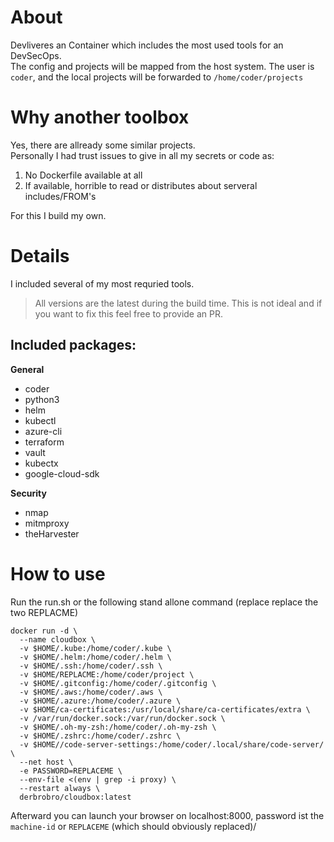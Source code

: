 # About

Devliveres an Container which includes the most used tools for an DevSecOps.  
The config and projects will be mapped from the host system. The user is ```coder```, and the local projects will be forwarded to ```/home/coder/projects```

# Why another toolbox
Yes, there are allready some similar projects.  
Personally I had trust issues to give in all my secrets or code as:
1) No Dockerfile available at all
2) If available, horrible to read or distributes about serveral includes/FROM's

For this I build my own.

# Details
I included several of my most requried tools.   
> All versions are the latest during the build time. This is not ideal and if you want to fix this feel free to provide an PR.
## Included packages:
**General**
- coder
- python3
- helm
- kubectl
- azure-cli
- terraform
- vault
- kubectx
- google-cloud-sdk

**Security**
- nmap
- mitmproxy
- theHarvester

# How to use
Run the run.sh or the following stand allone command (replace replace the two REPLACME)
```
docker run -d \
  --name cloudbox \
  -v $HOME/.kube:/home/coder/.kube \
  -v $HOME/.helm:/home/coder/.helm \
  -v $HOME/.ssh:/home/coder/.ssh \
  -v $HOME/REPLACME:/home/coder/project \
  -v $HOME/.gitconfig:/home/coder/.gitconfig \
  -v $HOME/.aws:/home/coder/.aws \
  -v $HOME/.azure:/home/coder/.azure \
  -v $HOME/ca-certificates:/usr/local/share/ca-certificates/extra \
  -v /var/run/docker.sock:/var/run/docker.sock \
  -v $HOME/.oh-my-zsh:/home/coder/.oh-my-zsh \
  -v $HOME/.zshrc:/home/coder/.zshrc \
  -v $HOME//code-server-settings:/home/coder/.local/share/code-server/ \
  --net host \
  -e PASSWORD=REPLACEME \
  --env-file <(env | grep -i proxy) \
  --restart always \
  derbrobro/cloudbox:latest
```

Afterward you can launch your browser on localhost:8000, password ist the ```machine-id``` or ```REPLACEME``` (which should obviously replaced)/
